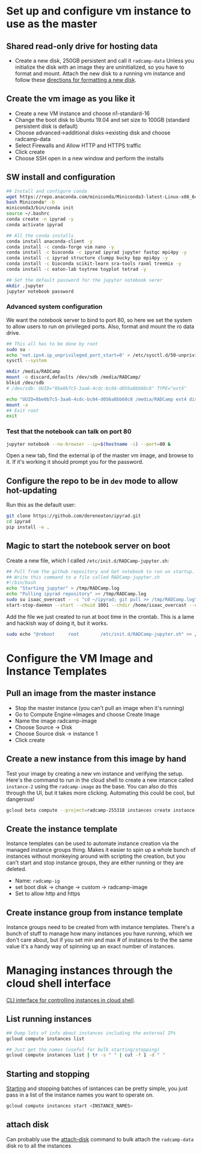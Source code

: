 # Set up and configure vm instance to use as the master

## Shared read-only drive for hosting data
* Create a new disk, 250GB persistent and call it `radcamp-data`
Unless you initialize the disk with an image they are uninitialized, so you
have to format and mount. Attach the new disk to a running vm instance
and follow these [directions for formatting a new disk](https://cloud.google.com/compute/docs/disks/add-persistent-disk?hl=en_US#formatting).

## Create the vm image as you like it
* Create a new VM instance and choose n1-standard-16
* Change the boot disk to Ubuntu 19.04 and set size to 100GB (standard persistent disk is default)
* Choose advanced->additional disks->existing disk and choose radcamp-data
* Select Firewalls and Allow HTTP and HTTPS traffic
* Click create
* Choose SSH open in a new window and perform the installs

## SW install and configuration

```bash
## Install and configure conda
wget https://repo.anaconda.com/miniconda/Miniconda3-latest-Linux-x86_64.sh
bash Miniconda* -b
miniconda3/bin/conda init
source ~/.bashrc
conda create -n ipyrad -y
conda activate ipyrad

## All the conda installs
conda install anaconda-client -y
conda install -c conda-forge vim nano -y
conda install -c bioconda -c ipyrad ipyrad jupyter fastqc mpi4py -y
conda install -c ipyrad structure clumpp bucky bpp mpi4py -y
conda install -c bioconda scikit-learn sra-tools raxml treemix -y
conda install -c eaton-lab toytree toyplot tetrad -y

## Set the default password for the jupyter notebook serer
mkdir .jupyter
jupyter notebook password
```

### Advanced system configuration
We want the notebook server to bind to port 80, so here we set the system to
allow users to run on privileged ports. Also, format and mount the ro data
drive.

```bash
## This all has to be done by root
sudo su -
echo 'net.ipv4.ip_unprivileged_port_start=0' > /etc/sysctl.d/50-unprivileged-ports.conf
sysctl --system

mkdir /media/RADCamp
mount -o discard,defaults /dev/sdb /media/RADCamp/
blkid /dev/sdb
# /dev/sdb: UUID="8be0b7c5-3aa6-4cdc-bc04-d056a8bb60c8" TYPE="ext4"

echo "UUID=8be0b7c5-3aa6-4cdc-bc04-d056a8bb60c8 /media/RADCamp ext4 discard,defaults,nofail 0 2" >> /etc/fstab
mount -a
## Exit root
exit
```

### Test that the notebook can talk on port 80

```bash
jupyter notebook --no-browser --ip=$(hostname -i) --port=80 &
```

Open a new tab, find the external ip of the master vm image, and browse to it.
If it's working it should prompt you for the password.

## Configure the repo to be in `dev` mode to allow hot-updating
Run this as the default user:
```bash
git clone https://github.com/dereneaton/ipyrad.git
cd ipyrad
pip install -e .
```

## Magic to start the notebook server on boot

Create a new file, which I called `/etc/init.d/RADCamp-jupyter.sh`:

```bash
## Pull from the github repository and Get notebook to run on startup.
## Write this command to a file called RADCamp-jupyter.sh
#!/bin/bash
echo "Starting jupyter" > /tmp/RADCamp.log
echo "Pulling ipyrad repository" >> /tmp/RADCamp.log
sudo su isaac_overcast - -c "cd ~/ipyrad; git pull >> /tmp/RADCamp.log"
start-stop-daemon --start --chuid 1001 --chdir /home/isaac_overcast --exec /home/isaac_overcast/miniconda3/envs/ipyrad/bin/jupyter -- notebook --no-browser --port=80 --ip=$(hostname -i) &
```

Add the file we just created to run at boot time in the crontab. This is a lame
and hackish way of doing it, but it works.

```bash
sudo echo "@reboot     root        /etc/init.d/RADCamp-jupyter.sh" >> /etc/crontab
```

# Configure the VM Image and Instance Templates

## Pull an image from the master instance
* Stop the master instance (you can't pull an image when it's running)
* Go to Compute Engine->Images and choose Create Image
* Name the image radcamp-image
* Choose Source -> Disk
* Choose Source disk -> instance 1
* Click create

## Create a new instance from this image by hand
Test your image by creating a new vm instance and verifying the setup. Here's
the command to run in the cloud shell to create a new intance called `instance-2`
using the `radcamp-image` as the base. You can also do this through the UI, but
it takes more clicking. Automating this could be cool, but dangerous!

```bash
gcloud beta compute --project=radcamp-255318 instances create instance-2 --zone=us-central1-a --machine-type=n1-standard-1 --subnet=default --network-tier=PREMIUM --maintenance-policy=MIGRATE --service-account=446371761382-compute@developer.gserviceaccount.com --scopes=https://www.googleapis.com/auth/devstorage.read_only,https://www.googleapis.com/auth/logging.write,https://www.googleapis.com/auth/monitoring.write,https://www.googleapis.com/auth/servicecontrol,https://www.googleapis.com/auth/service.management.readonly,https://www.googleapis.com/auth/trace.append --tags=http-server,https-server --image=radcamp-template --image-project=radcamp-255318 --boot-disk-size=100GB --boot-disk-type=pd-standard --boot-disk-device-name=instance-2 --reservation-affinity=any
```

## Create the instance template
Instance templates can be used to automate instance creation via the managed
instance groups thing. Makes it easier to spin up a whole bunch of instances
without monkeying around with scripting the creation, but you can't start and
stop instance groups, they are either running or they are deleted.
* Name: `radcamp-ig`
* set boot disk -> change -> custom -> radcamp-image
* Set to allow http and https

## Create instance group from instance template
Instance groups need to be created from with instance templates. There's a bunch
of stuff to manage how many instances you have running, which we don't care
about, but if you set min and max # of instances to the the same value it's a
handy way of spinning up an exact number of instances.

# Managing instances through the cloud shell interface
[CLI interface for controlling instances in cloud shell](https://cloud.google.com/sdk/gcloud/reference/compute/instances/).

## List running instances
```bash
## Dump lots of info about instances including the external IPs
gcloud compute instances list

## Just get the names (useful for bulk starting/stopping)
gcloud compute instances list | tr -s " " | cut -f 1 -d " "
```
## Starting and stopping

[Starting](https://cloud.google.com/sdk/gcloud/reference/compute/instances/start)
and stopping batches of isntances can be pretty simple, you just pass
in a list of the instance names you want to operate on.

```bash
gcloud compute instances start <INSTANCE_NAMES>
```

## attach disk
Can probably use the [attach-disk](https://cloud.google.com/sdk/gcloud/reference/compute/instances/attach-disk)
command to bulk attach the `radcamp-data` disk ro to all the instances

